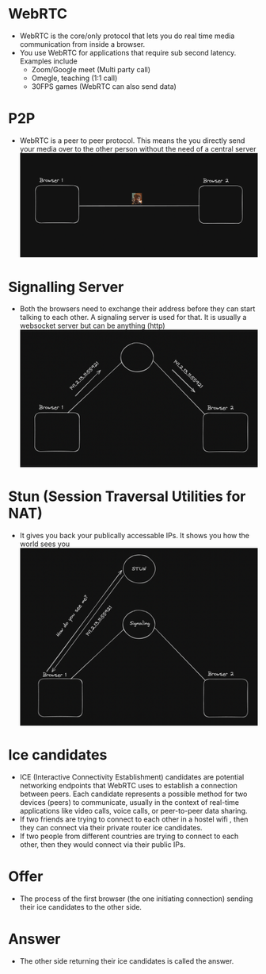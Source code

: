 # WebRTC
- WebRTC is the core/only protocol that lets you do real time media communication from inside a browser.
- You use WebRTC for applications that require sub second latency. Examples include
    - Zoom/Google meet (Multi party call)
    - Omegle, teaching (1:1 call)
    - 30FPS games (WebRTC can also send data)

# P2P
- WebRTC is a peer to peer protocol. This means the you directly send your media over to the other person without the need of a central server
![alt text](image.png)

# Signalling Server
- Both the browsers need to exchange their address before they can start talking to each other. A signaling server is used for that. 
It is usually a websocket server but can be anything (http)
![alt text](image-1.png)

# Stun (Session Traversal Utilities for NAT)
- It gives you back your publically accessable IPs. It shows you how the world sees you
![alt text](image-2.png)

# Ice candidates
- ICE (Interactive Connectivity Establishment) candidates are potential networking endpoints that WebRTC uses to establish a connection between peers. Each candidate represents a possible method for two devices (peers) to communicate, usually in the context of real-time applications like video calls, voice calls, or peer-to-peer data sharing.
- If two friends are trying to connect to each other in a hostel wifi , then they can connect via their private router ice candidates. 
- If two people from different countries are trying to connect to each other, then they would connect via their public IPs.

# Offer
- The process of the first browser (the one initiating connection) sending their ice candidates to the other side.

# Answer
- The other side returning their ice candidates is called the answer.